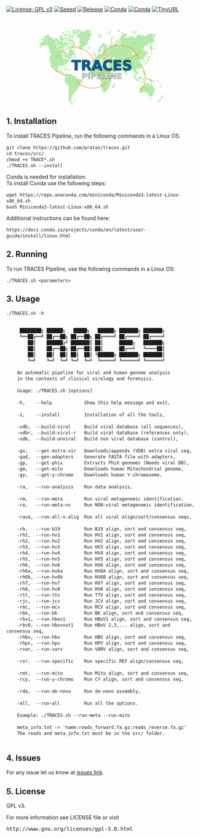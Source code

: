 [![License: GPL v3](https://img.shields.io/badge/License-GPL%20v3-blue.svg)](LICENSE)
[![Speed](https://img.shields.io/static/v1.svg?label=Ultra-Fast&message=High%20speed%20performance&color=green)](#)
[![Release](https://img.shields.io/static/v1.svg?label=Release&message=v1.1.1&color=orange)](#)
[![Conda](https://img.shields.io/static/v1.svg?label=Conda&message=Bioconda&color=green)](#)
[![Conda](https://img.shields.io/static/v1.svg?label=Conda&message=Cobilab&color=green)](#)
[![TinyURL](https://img.shields.io/static/v1.svg?label=TinyURL&message=traces-pipe&color=blue)](https://github.com/pratas/traces)
<!--[![Build Status](https://travis-ci.org/pratas/traces.svg?branch=master)](https://travis-ci.org/pratas/traces)-->

<br>
<p align="center">
<img src="imgs/logo.png" alt="TRACES Pipeline" height="200" border="0" />

## 1. Installation ##

To install TRACES Pipeline, run the following commands in a Linux OS:
```
git clone https://github.com/pratas/traces.git
cd traces/src/
chmod +x TRACE*.sh
./TRACES.sh --install
```
Conda is needed for installation. <br>
To install Conda use the following steps:
```
wget https://repo.anaconda.com/miniconda/Miniconda3-latest-Linux-x86_64.sh
bash Miniconda3-latest-Linux-x86_64.sh
```
Additional instructions can be found here:
```
https://docs.conda.io/projects/conda/en/latest/user-guide/install/linux.html
```


## 2. Running ##

To run TRACES Pipeline, use the following commands in a Linux OS:
```
./TRACES.sh <parameters>
```

## 3. Usage ##

```
./TRACES.sh -h
```

```                                                     
                                                              
     ████████╗ ██████╗   █████╗   ██████╗ ███████╗ ███████╗         
     ╚══██╔══╝ ██╔══██╗ ██╔══██╗ ██╔════╝ ██╔════╝ ██╔════╝         
        ██║    ██████╔╝ ███████║ ██║      █████╗   ███████╗         
        ██║    ██╔══██╗ ██╔══██║ ██║      ██╔══╝   ╚════██║         
        ██║    ██║  ██║ ██║  ██║ ╚██████╗ ███████╗ ███████║         
        ╚═╝    ╚═╝  ╚═╝ ╚═╝  ╚═╝  ╚═════╝ ╚══════╝ ╚══════╝         
                                                                
    An automatic pipeline for viral and human genome analysis
    in the contexts of clinical virology and forensics.         
                                                                
    Usage: ./TRACES.sh [options]                                
                                                                
    -h,    --help            Show this help message and exit,     
                                                                  
    -i,    --install         Installation of all the tools,       
                                                                  
    -vdb,  --build-viral     Build viral database (all sequences), 
    -vdbr, --build-viral-r   Build viral database (references only),  
    -udb,  --build-unviral   Build non viral database (control),  
                                                                  
    -gx,   --get-extra-vir   Downloads/appends (VDB) extra viral seq, 
    -gad,  --gen-adapters    Generate FASTA file with adapters,   
    -gp,   --get-phix        Extracts PhiX genomes (Needs viral DB),  
    -gm,   --get-mito        Downloads human Mitochondrial genome,
    -gy,   --get-y-chromo    Downloads human Y-chromosome,        
                                                                  
    -ra,   --run-analysis    Run data analysis,                   
                                                                  
    -rm,   --run-meta        Run viral metagenomic identification,    
    -ro,   --run-meta-nv     Run NON-viral metagenomic identification,   
                                                                  
    -rava, --run-all-v-alig  Run all viral align/sort/consensus seqs,    
                                                                 
    -rb,   --run-b19         Run B19 align, sort and consensus seq,    
    -rh1,  --run-hv1         Run HV1 align, sort and consensus seq,    
    -rh2,  --run-hv2         Run HV2 align, sort and consensus seq,    
    -rh3,  --run-hv3         Run HV3 align, sort and consensus seq,    
    -rh4,  --run-hv4         Run HV4 align, sort and consensus seq,    
    -rh5,  --run-hv5         Run HV5 align, sort and consensus seq,    
    -rh6,  --run-hv6         Run HV6 align, sort and consensus seq,    
    -rh6a, --run-hv6a        Run HV6A align, sort and consensus seq,    
    -rh6b, --run-hv6b        Run HV6B align, sort and consensus seq,    
    -rh7,  --run-hv7         Run HV7 align, sort and consensus seq,    
    -rh8,  --run-hv8         Run HV8 align, sort and consensus seq,    
    -rtt,  --run-ttv         Run TTV align, sort and consensus seq,    
    -rjc,  --run-jcv         Run JCV align, sort and consensus seq,    
    -rmc,  --run-mcv         Run MCV align, sort and consensus seq,    
    -rbk,  --run-bk          Run BK align, sort and consensus seq,    
    -rbv1, --run-hbov1       Run HBoV1 align, sort and consensus seq,    
    -rbv0, --run-hbovnot1    Run HBoV 2,3,... align, sort and consensus seq,    
    -rhbv, --run-hbv         Run HBV align, sort and consensus seq,    
    -rhpv, --run-hpv         Run HPV align, sort and consensus seq,    
    -rvar, --run-varv        Run VARV align, sort and consensus seq,    
                                                                 
    -rsr,  --run-specific    Run specific REF align/consensus seq, 
                                                                 
    -rmt,  --run-mito        Run Mito align, sort and consensus seq,   
    -rcy,  --run-y-chromo    Run CY align, sort and consensus seq,    
                                                                  
    -rda,  --run-de-novo     Run de-novo assembly,               
                                                                 
    -all,  --run-all         Run all the options.                 
                                                                
    Example: ./TRACES.sh --run-meta --run-mito           
                                                                
    meta_info.txt -> 'name:reads_forward.fa.gz:reads_reverse.fa.gz'  
    The reads and meta_info.txt must be in the src/ folder.     
                                                                
```

## 4. Issues ##

For any issue let us know at [issues link](https://github.com/pratas/traces/issues).

## 5. License ##

GPL v3.

For more information see LICENSE file or visit
<pre>http://www.gnu.org/licenses/gpl-3.0.html</pre>

